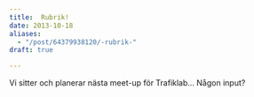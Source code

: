 ```yaml
---
title:  Rubrik! 
date: 2013-10-18
aliases:
  - "/post/64379938120/-rubrik-"
draft: true

---
```


 Vi sitter och planerar n&auml;sta meet-up f&ouml;r Trafiklab... N&aring;gon input?
 
